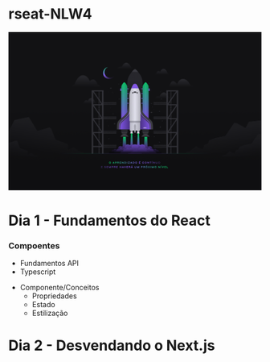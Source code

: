 # rseat-NLW4

![NLW4](/Wallpaper%20-%201440x900.png?raw=true)

# Dia 1 - Fundamentos do React

### Compoentes
- Fundamentos API
- Typescript
* Componente/Conceitos
  - Propriedades
  - Estado
  - Estilização


# Dia 2 - Desvendando o Next.js
